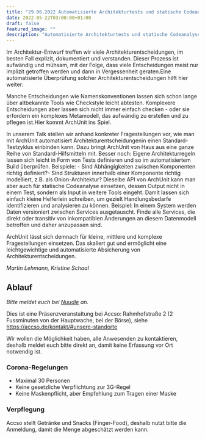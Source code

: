 ```yaml
---
title: "29.06.2022 Automatisierte Architekturtests und statische Codeanalyse mit ArchUnit"
date: 2022-05-22T03:00:00+01:00
draft: false
featured_image: ""
description: "Automatisierte Architekturtests und statische Codeanalyse mit ArchUnit"
---
```


Im Architektur-Entwurf treffen wir viele Architekturentscheidungen, im besten Fall explizit, dokumentiert und verstanden. Dieser Prozess ist aufwändig und mühsam, mit der Folge, dass viele Entscheidungen meist nur implizit getroffen werden und dann in Vergessenheit geraten.Eine automatisierte Überprüfung solcher Architekturentscheidungen hilft hier weiter:

Manche Entscheidungen wie Namenskonventionen lassen sich schon lange über altbekannte Tools wie Checkstyle leicht abtesten. Komplexere Entscheidungen aber lassen sich nicht immer einfach checken - oder sie erfordern ein komplexes Metamodell, das aufwändig zu erstellen und zu pflegen ist.Hier kommt ArchUnit ins Spiel.

In unserem Talk stellen wir anhand konkreter Fragestellungen vor, wie man mit ArchUnit automatisiert Architekturentscheidungenin einen Standard-Testzyklus einbinden kann. Dazu bringt ArchUnit von Haus aus eine ganze Reihe von Standard-Hilfsmitteln mit. Besser noch:
Eigene Architekturregeln lassen sich leicht in Form von Tests definieren und so im automatisiertem Build überprüfen. Beispiele: - Sind Abhängigkeiten zwischen Komponenten richtig definiert?- Sind Strukturen innerhalb einer Komponente richtig modelliert, z.B. als Onion-Architektur?
Dieselbe API von ArchUnit kann man aber auch für statische Codeanalyse einsetzen, dessen Output nicht in einem Test, sondern als Input in weitere Tools eingeht. Damit lassen sich einfach kleine Helferlein schreiben, um gezielt Handlungsbedarfe identifizieren und analysieren zu können. Beispiel: In einem System werden Daten versioniert zwischen Services ausgetauscht. Finde alle Services, die direkt oder transitiv von inkompatiblen Änderungen an diesem Datenmodell betroffen und daher anzupassen sind.

ArchUnit lässt sich demnach für kleine, mittlere und komplexe Fragestellungen einsetzen. Das skaliert gut und ermöglicht eine leichtgewichtige und automatisierte Absicherung von Architekturentscheidungen.

_Martin Lehmann, Kristine Schaal_

## Ablauf 

_Bitte meldet euch bei [Nuudle]() an._

Dies ist eine Präsenzveranstaltung bei Accso: Rahmhofstraße 2 (2 Fussminuten von der Hauptwache, bei der Börse), siehe https://accso.de/kontakt/#unsere-standorte

Wir wollen die Möglichkeit haben, alle Anwesenden zu kontaktieren, deshalb meldet euch bitte direkt an, damit keine Erfassung vor Ort notwendig ist.

### Corona-Regelungen

* Maximal 30 Personen
* Keine gesetzliche Verpflichtung zur 3G-Regel
* Keine Maskenpflicht, aber Empfehlung zum Tragen einer Maske

### Verpflegung

Accso stellt Getränke und Snacks (Finger-Food), deshalb nutzt bitte die Anmeldung, damit die Menge abgeschätzt werden kann.